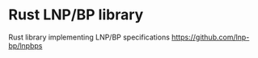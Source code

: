 # Rust LNP/BP library
Rust library implementing LNP/BP specifications <https://github.com/lnp-bp/lnpbps>
